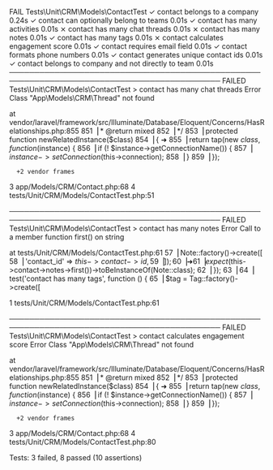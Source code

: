 
   FAIL  Tests\Unit\CRM\Models\ContactTest
  ✓ contact belongs to a company                                                         0.24s
  ✓ contact can optionally belong to teams                                               0.01s
  ✓ contact has many activities                                                          0.01s
  ⨯ contact has many chat threads                                                        0.01s
  ⨯ contact has many notes                                                               0.01s
  ✓ contact has many tags                                                                0.01s
  ⨯ contact calculates engagement score                                                  0.01s
  ✓ contact requires email field                                                         0.01s
  ✓ contact formats phone numbers                                                        0.01s
  ✓ contact generates unique contact ids                                                 0.01s
  ✓ contact belongs to company and not directly to team                                  0.01s
  ────────────────────────────────────────────────────────────────────────────────────────────
   FAILED  Tests\Unit\CRM\Models\ContactTest > contact has many chat threads            Error
  Class "App\Models\CRM\Thread" not found

  at vendor/laravel/framework/src/Illuminate/Database/Eloquent/Concerns/HasRelationships.php:855
    851▕      * @return mixed
    852▕      */
    853▕     protected function newRelatedInstance($class)
    854▕     {
  ➜ 855▕         return tap(new $class, function ($instance) {
    856▕             if (! $instance->getConnectionName()) {
    857▕                 $instance->setConnection($this->connection);
    858▕             }
    859▕         });

      +2 vendor frames
  3   app/Models/CRM/Contact.php:68
  4   tests/Unit/CRM/Models/ContactTest.php:51

  ────────────────────────────────────────────────────────────────────────────────────────────
   FAILED  Tests\Unit\CRM\Models\ContactTest > contact has many notes                   Error
  Call to a member function first() on string

  at tests/Unit/CRM/Models/ContactTest.php:61
     57▕     Note::factory()->create([
     58▕         'contact_id' => $this->contact->id,
     59▕     ]);
     60▕
  ➜  61▕     expect($this->contact->notes->first())->toBeInstanceOf(Note::class);
     62▕ });
     63▕
     64▕ test('contact has many tags', function () {
     65▕     $tag = Tag::factory()->create([

  1   tests/Unit/CRM/Models/ContactTest.php:61

  ────────────────────────────────────────────────────────────────────────────────────────────
   FAILED  Tests\Unit\CRM\Models\ContactTest > contact calculates engagement score      Error
  Class "App\Models\CRM\Thread" not found

  at vendor/laravel/framework/src/Illuminate/Database/Eloquent/Concerns/HasRelationships.php:855
    851▕      * @return mixed
    852▕      */
    853▕     protected function newRelatedInstance($class)
    854▕     {
  ➜ 855▕         return tap(new $class, function ($instance) {
    856▕             if (! $instance->getConnectionName()) {
    857▕                 $instance->setConnection($this->connection);
    858▕             }
    859▕         });

      +2 vendor frames
  3   app/Models/CRM/Contact.php:68
  4   tests/Unit/CRM/Models/ContactTest.php:80


  Tests:    3 failed, 8 passed (10 assertions)
